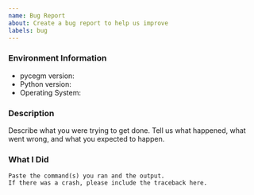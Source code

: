 ```yaml
---
name: Bug Report
about: Create a bug report to help us improve
labels: bug
---
```


<!-- Please search existing issues to avoid creating duplicates. -->

### Environment Information

-   pycegm version:
-   Python version:
-   Operating System:

### Description

Describe what you were trying to get done.
Tell us what happened, what went wrong, and what you expected to happen.

### What I Did

```
Paste the command(s) you ran and the output.
If there was a crash, please include the traceback here.
```
